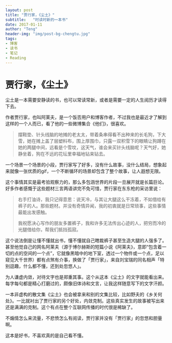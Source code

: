 ```yaml
---
layout: post
title: "贾行家，《尘土》"
subtitle:   "时读时新的一本书"
date: 2017-01-11
author: "Teng"
header-img: "img/post-bg-chengtu.jpg"
tags:
- 博客
- 读书
- 笔记
- Reading
---
```


# 贾行家，《尘土》

尘土是一本需要安静读的书，也可以常读常新，或者是需要一定的人生阅历才读得下去。

作者贾行家，也叫阿莱夫，是一个饭否用户和博客作者，不过我也是最近才了解到这样的一个人而已，看了他的一些微博集合《他们》，很喜欢。

>  摆鞋垫、针头线脑的地摊的老太太，带着条串得看不出种来的长毛狗，下大雪，她在摊上盖了层塑料布，围上厚围巾，只露一双积雪下的眼睛让狗蹲在她的两腿中间，远看是个雪坟，这天气，谁会来买针头线脑呢？天气好，她静坐着，狗在不远的花坛里幸福地钻来钻去。 

一个场景一个场景的小段，贾行家写了好多，没有什么故事，没什么结局，想象起来就像一张优质的gif，一个不断循环的场景却包含了整个故事，让人遐想无限。

这个事情其实是最考验观察力的，那么多包涵世界的片段一旦展开就是长篇巨论。好多作者感慨于这些题材三言两语讲完不免可惜，贾行家在东东枪的采访里说：

> 右手打油诗，我只记得意思：说天冷，与其让大腿这么干冻着，不如借给有裤子的人。那些题材。并没有奇情异闻，我的初衷就是日常琐事，这些事情最能出发感触。
> 
> 我祝愿决心写作的朋友多置裤子，我和许多无法传出心迹的人，把穷而冷的光腿借给你，帮我们抵挡孤寂。

这个说法倒是让懂不懂就出书，懂不懂就自己瞎裁裤子甚至生造大腿的人强多了。甚至他觉自己的网名阿莱夫（源于博尔赫斯的短篇小说《阿莱夫》，意即“包含着一切的点的空间的一个点”，它就像黑暗中的地下室，透过一个物件或一个点，足以窥见大千世界）都有点煞有介事，换做了「贾行家」，来自刘宝瑞的同名相声「特别逗趣，什么都不懂，还到处忽悠人」。

为人谦虚内敛，对待文字也是郑重其事。这个从这本《尘土》的文字就能看出来。每字每句都是精心打磨过的，颇像旧体诗和文言，让我这样随意写下的文字汗颜。

一本非虚构的散文集《尘土》也会被拿来和别的文集比较，比如野夫的《乡关何处》。一比就衬出了贾行家的另个好处，内敛克制。这些真实发生的故事被写出来还是满满的克制。这个有点在整个互联网传播的时代很是稀缺了。

不煽情怎么来流量，不悲愤怎么有阅读，贾行家并没有「贾行家」的忽悠和胆量啊。

这本是好书，不喜欢真的是自己看不懂。